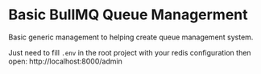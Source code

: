 # Basic BullMQ Queue Managerment

Basic generic management to helping create queue management system.

Just need to fill `.env` in the root project with your redis configuration then open: http://localhost:8000/admin